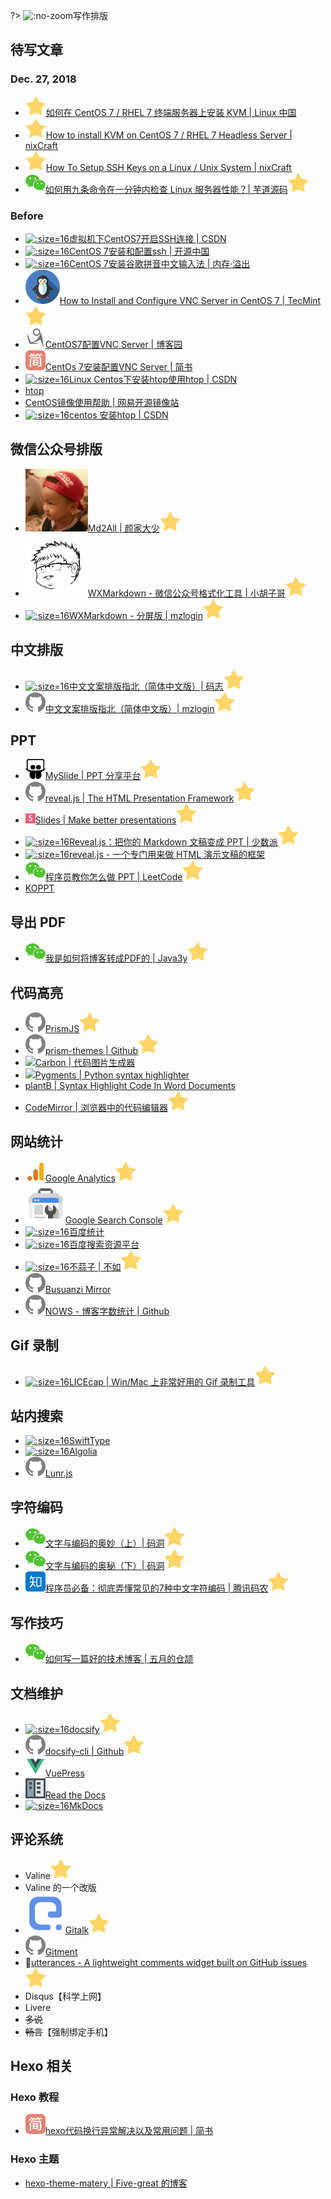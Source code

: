 ?> ![](https://notes.abelsu7.top/_media/writing.svg ':no-zoom')写作排版

## 待写文章

### Dec. 27, 2018

- [![](logo/star.svg)如何在 CentOS 7 / RHEL 7 终端服务器上安装 KVM | Linux 中国](https://linux.cn/article-9459-1.html)
- [![](logo/star.svg)How to install KVM on CentOS 7 / RHEL 7 Headless Server | nixCraft](https://www.cyberciti.biz/faq/how-to-install-kvm-on-centos-7-rhel-7-headless-server/)
- [![](logo/star.svg)How To Setup SSH Keys on a Linux / Unix System | nixCraft](https://www.cyberciti.biz/faq/how-to-set-up-ssh-keys-on-linux-unix/)
- [![](logo/wechat.svg)如何用九条命令在一分钟内检查 Linux 服务器性能？| 芋道源码![](logo/star.svg)](https://mp.weixin.qq.com/s/WlOQauIxi3iJ0FUB2EpNGw)

### Before

- [![](logo/csdn.ico ':size=16')虚拟机下CentOS7开启SSH连接 | CSDN](https://blog.csdn.net/trackle400/article/details/52755571)
- [![](logo/oschina.ico ':size=16')CentOS 7安装和配置ssh | 开源中国](https://my.oschina.net/laiconglin/blog/675317)
- [![](logo/oom.ico ':size=16')CentOS 7安装谷歌拼音中文输入法 | 内存·溢出](http://ju.outofmemory.cn/entry/152928)
- [![](logo/tecmint.png ':size=16')How to Install and Configure VNC Server in CentOS 7 | TecMint![](logo/star.svg)](https://www.tecmint.com/install-and-configure-vnc-server-in-centos-7/)
- [![](logo/cnblogs.svg)CentOS7配置VNC Server | 博客园](https://www.cnblogs.com/Richard-xie/p/4143632.html)
- [![](logo/jianshu.svg)CentOs 7安装配置VNC Server | 简书](https://www.jianshu.com/p/35640fc5672b)
- [![](logo/csdn.ico ':size=16')Linux Centos下安装htop使用htop | CSDN](https://blog.csdn.net/yy3097/article/details/51151074?locationNum=5&fps=1)
- [htop](http://hisham.hm/htop/index.php)
- [CentOS镜像使用帮助 | 网易开源镜像站](http://mirrors.163.com/.help/centos.html)
- [![](logo/csdn.ico ':size=16')centos 安装htop | CSDN](https://blog.csdn.net/zswjob126/article/details/51108069)

## 微信公众号排版

* [![](logo/md2all.ico ':size=16')Md2All | 颜家大少![](logo/star.svg)](http://md.aclickall.com/)
* [![](logo/barretlee.ico ':size=16')WXMarkdown - 微信公众号格式化工具 | 小胡子哥![](logo/star.svg)](http://md.barretlee.com/)
* [![](logo/mzlogin.ico ':size=16')WXMarkdown - 分屏版 | mzlogin![](logo/star.svg)](https://md.mazhuang.org/)

## 中文排版

* [![](logo/mzlogin.ico ':size=16')中文文案排版指北（简体中文版）| 码志![](logo/star.svg)](https://mazhuang.org/wiki/chinese-copywriting-guidelines/)
* [![](logo/github.svg)中文文案排版指北（简体中文版）| mzlogin![](logo/star.svg)](https://github.com/mzlogin/chinese-copywriting-guidelines)

## PPT

* [![](logo/myslide.png ':size=16')MySlide | PPT 分享平台![](logo/star.svg)](https://myslide.cn)
* [![](logo/github.svg)reveal.js | The HTML Presentation Framework![](logo/star.svg)](https://github.com/hakimel/reveal.js)
* [![](logo/slides.png ':size=16')Slides | Make better presentations![](logo/star.svg)](https://slides.com)
* [![](logo/sspai.ico ':size=16')Reveal.js：把你的 Markdown 文稿变成 PPT | 少数派![](logo/star.svg)](https://sspai.com/post/40657)
* [![](logo/awesome.ico ':size=16')reveal.js - 一个专门用来做 HTML 演示文稿的框架](https://www.awesomes.cn/repo/hakimel/reveal-js)
* [![](logo/wechat.svg)程序员教你怎么做 PPT | LeetCode![](logo/star.svg)](https://mp.weixin.qq.com/s/FkdxjlDhJgKxfvXb_eLlsw)
* [KOPPT](http://www.koppt.cn)

## 导出 PDF

- [![](logo/wechat.svg)我是如何将博客转成PDF的 | Java3y![](logo/star.svg)](https://mp.weixin.qq.com/s/ktYaBA5YYKsSLdaHwlnYVQ)

## 代码高亮

* [![](logo/github.svg)PrismJS![](logo/star.svg)](https://github.com/PrismJS/prism)
* [![](logo/github.svg)prism-themes | Github![](logo/star.svg)](https://github.com/PrismJS/prism-themes)
* [![](https://notes.abelsu7.top/_media/star.svg)Carbon | 代码图片生成器](https://carbon.now.sh)
* [![](https://notes.abelsu7.top/_media/star.svg)Pygments | Python syntax highlighter](http://pygments.org)
* [plantB | Syntax Highlight Code In Word Documents](http://www.planetb.ca/syntax-highlight-word)
* [CodeMirror | 浏览器中的代码编辑器![](logo/star.svg)](https://www.awesomes.cn/repo/codemirror/codemirror)

## 网站统计

* [![](logo/analytics.png ':size=16')Google Analytics![](logo/star.svg)](https://analytics.google.com)
* [![](logo/search.png ':size=16')Google Search Console![](logo/star.svg)](https://search.google.com/search-console)
* [![](logo/baidutongji.ico ':size=16')百度统计](https://tongji.baidu.com)
* [![](logo/baidu.ico ':size=16')百度搜索资源平台](https://ziyuan.baidu.com)
* [![](logo/busuanzi.ico ':size=16')不蒜子 | 不如![](logo/star.svg)](http://ibruce.info/)
* [![](logo/github.svg)Busuanzi Mirror](https://github.com/SukkaW/busuanzi/)
* [![](logo/github.svg)NOWS - 博客字数统计 | Github](https://github.com/crossoverJie/NOWS)

## Gif 录制

* [![](logo/licecap.ico ':size=16')LICEcap | Win/Mac 上非常好用的 Gif 录制工具![](logo/star.svg)](https://www.cockos.com/licecap/)

## 站内搜索

* [![](logo/swiftype.ico ':size=16')SwiftType](https://swiftype.com)
* [![](logo/algolia.ico ':size=16')Algolia](https://www.algolia.com/)
* [![](logo/github.svg ':size=16')Lunr.js](https://lunrjs.com/)

## 字符编码

- [![](logo/wechat.svg)文字与编码的奥妙（上）| 码洞![](logo/star.svg)](https://mp.weixin.qq.com/s/gPZadjfaUvymu9BciMTGNg)
- [![](logo/wechat.svg)文字与编码的奥秘（下）| 码洞![](logo/star.svg)](https://mp.weixin.qq.com/s/1WgPOyTXktTyD_zfV6rp1w)
- [![](logo/zhihu.svg)程序员必备：彻底弄懂常见的7种中文字符编码 | 腾讯码农![](logo/star.svg)](https://zhuanlan.zhihu.com/p/46216008)

## 写作技巧

- [![](logo/wechat.svg)如何写一篇好的技术博客 | 五月的仓颉](https://mp.weixin.qq.com/s/oFB9k9mDaAzrq8wDVsxe5A)

## 文档维护

- [![](logo/docsify.ico ':size=16')docsify![](logo/star.svg)](https://docsify.js.org)
- [![](logo/github.svg)docsify-cli | Github![](logo/star.svg)](https://github.com/docsifyjs/docsify-cli)
- [![](logo/vue.svg)VuePress](https://vuepress.vuejs.org)
- [![](logo/readthedocs.png ':size=16')Read the Docs](https://readthedocs.org/)
- [![](logo/mkdocs.ico ':size=16')MkDocs](https://www.mkdocs.org/)

## 评论系统

- Valine![](logo/star.svg)
- Valine 的一个改版
- [![](logo/gitalk.ico ':size=16')Gitalk![](logo/star.svg)](https://gitalk.github.io)
- [![](logo/github.svg)Gitment](https://imsun.github.io/gitment/)
- 🔮[utterances - A lightweight comments widget built on GitHub issues![](logo/star.svg)](https://github.com/utterance/utterances)
- Disqus【科学上网】
- Livere
- ~~多说~~
- ~~畅言~~【强制绑定手机】

## Hexo 相关

### Hexo 教程

- [![](logo/jianshu.svg)hexo代码换行异常解决以及常用问题 | 简书](https://www.jianshu.com/p/a1ef89b6eb55)

### Hexo 主题

- [hexo-theme-matery | Five-great 的博客](https://five-great.coding.me/zhu-ti-shuo-ming.html)